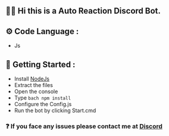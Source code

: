 ## 👋🏻 Hi this is a Auto Reaction Discord Bot.

## ⚙️ Code Language :
- Js

## 🚀 Getting Started :
- Install [NodeJs](https://nodejs.org/en)
- Extract the files
- Open the console
- Type ```bach npm install```
- Configure the Config.js
- Run the bot by clicking Start.cmd

### ❓ If you face any issues please contact me at [Discord](https://discord.gg/VzSHHHAsTG)